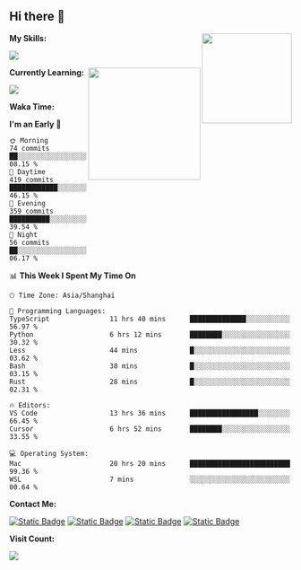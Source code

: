 ## Hi there 👋

<img height=160 align="right" src="https://s2.loli.net/2024/05/01/uw3cVq5TUCnhYLy.png" />

**My Skills:**
<p align="left">
  <a href="https://skillicons.dev">
    <img src="https://skillicons.dev/icons?i=git,docker,go,js,ts,react,vue,tailwind,electron,nextjs&perline=8" />
  </a>
</p>

<a href="https://github.com/anuraghazra/convoychat">
  <img height=200 align="right" src="https://stats.ronki.moe/api/top-langs?username=lonzzi&layout=compact&langs_count=8&card_width=320" />
</a>

**Currently Learning:**
<p align="left">
  <a href="https://skillicons.dev">
    <img src="https://skillicons.dev/icons?i=flutter,dart,py,rust&perline=8" />
  </a>
</p>

**Waka Time:**
<!--START_SECTION:waka-->
**I'm an Early 🐤** 

```text
🌞 Morning                74 commits          ██░░░░░░░░░░░░░░░░░░░░░░░   08.15 % 
🌆 Daytime                419 commits         ████████████░░░░░░░░░░░░░   46.15 % 
🌃 Evening                359 commits         ██████████░░░░░░░░░░░░░░░   39.54 % 
🌙 Night                  56 commits          ██░░░░░░░░░░░░░░░░░░░░░░░   06.17 % 
```


📊 **This Week I Spent My Time On** 

```text
🕑︎ Time Zone: Asia/Shanghai

💬 Programming Languages: 
TypeScript               11 hrs 40 mins      ██████████████░░░░░░░░░░░   56.97 % 
Python                   6 hrs 12 mins       ████████░░░░░░░░░░░░░░░░░   30.32 % 
Less                     44 mins             █░░░░░░░░░░░░░░░░░░░░░░░░   03.62 % 
Bash                     38 mins             █░░░░░░░░░░░░░░░░░░░░░░░░   03.15 % 
Rust                     28 mins             █░░░░░░░░░░░░░░░░░░░░░░░░   02.31 % 

🔥 Editors: 
VS Code                  13 hrs 36 mins      █████████████████░░░░░░░░   66.45 % 
Cursor                   6 hrs 52 mins       ████████░░░░░░░░░░░░░░░░░   33.55 % 

💻 Operating System: 
Mac                      20 hrs 20 mins      █████████████████████████   99.36 % 
WSL                      7 mins              ░░░░░░░░░░░░░░░░░░░░░░░░░   00.64 % 
```


<!--END_SECTION:waka-->

**Contact Me:**
<p>
  <a href="https://space.bilibili.com/13424328"><img alt="Static Badge" src="https://img.shields.io/badge/bilibili-ColourCode?style=flat-square&logo=bilibili&color=%23fb7299"></a>
  <a href="https://github.com/lonzzi"><img alt="Static Badge" src="https://img.shields.io/badge/GitHub-ColourCode?style=flat-square&logo=GitHub&color=%23555555"></a>
  <a href="https://twitter.com/lonzzi102"><img alt="Static Badge" src="https://img.shields.io/badge/X-ColourCode?style=flat-square&logo=x&color=%231D9BF0"></a>
  <a href="https://t.me/ronkimoe"><img alt="Static Badge" src="https://img.shields.io/badge/telegram-ColourCode?style=flat-square&logo=telegram&color=%23ED1965"></a>
</p>

**Visit Count:**
<p>
  <img src="https://count.ronki.moe/github:lonzzi?theme=rule34&render=pixelated">
</p>
